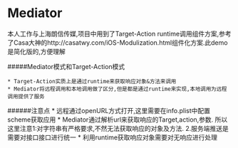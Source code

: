 # Mediator

本人工作与上海朗信传媒,项目中用到了Target-Action runtime调用组件方案,参考了Casa大神的http://casatwy.com/iOS-Modulization.html组件化方案.此demo是简化版的,方便理解

#####Mediator模式和Target-Action模式

    * Target-Action实质上是通过runtime来获取响应对象&方法来调用
    * Mediator将远程调用和本地调用做了区分,但是都是通过runtime来实现,本地调用为远程调用提供了服务

######注意点
    * 远程通过openURL方式打开,这里需要在info.plist中配置scheme获取应用
    * Mediator通过解析url来获取响应的Target,action,参数. 所以这里注意1:对字符串有严格要求,不然无法获取响应的对象及方法. 2.服务端推送是需要对接口接口进行统一
    * 利用runtime获取响应对象需要对无响应进行处理
